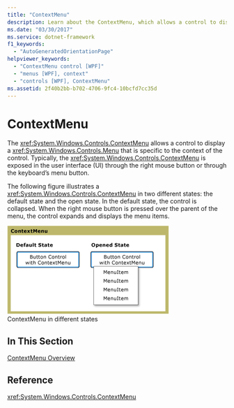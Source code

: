 ```yaml
---
title: "ContextMenu"
description: Learn about the ContextMenu, which allows a control to display a Controls.Menu that is specific to the context of the control.
ms.date: "03/30/2017"
ms.service: dotnet-framework
f1_keywords: 
  - "AutoGeneratedOrientationPage"
helpviewer_keywords: 
  - "ContextMenu control [WPF]"
  - "menus [WPF], context"
  - "controls [WPF], ContextMenu"
ms.assetid: 2f40b2bb-b702-4706-9fc4-10bcfd7cc35d
---
```

# ContextMenu

The <xref:System.Windows.Controls.ContextMenu> allows a control to display a <xref:System.Windows.Controls.Menu> that is specific to the context of the control. Typically, the <xref:System.Windows.Controls.ContextMenu> is exposed in the user interface (UI) through the right mouse button or through the keyboard’s menu button.  
  
The following figure illustrates a <xref:System.Windows.Controls.ContextMenu> in two different states: the default state and the open state. In the default state, the control is collapsed. When the right mouse button is pressed over the parent of the menu, the control expands and displays the menu items.  
  
![ContextMenu states](./media/ss-ctl-contextmenu.png "SS_CTL_contextmenu")  
ContextMenu in different states  
  
## In This Section  

[ContextMenu Overview](contextmenu-overview.md)  
  
## Reference  

<xref:System.Windows.Controls.ContextMenu>  
